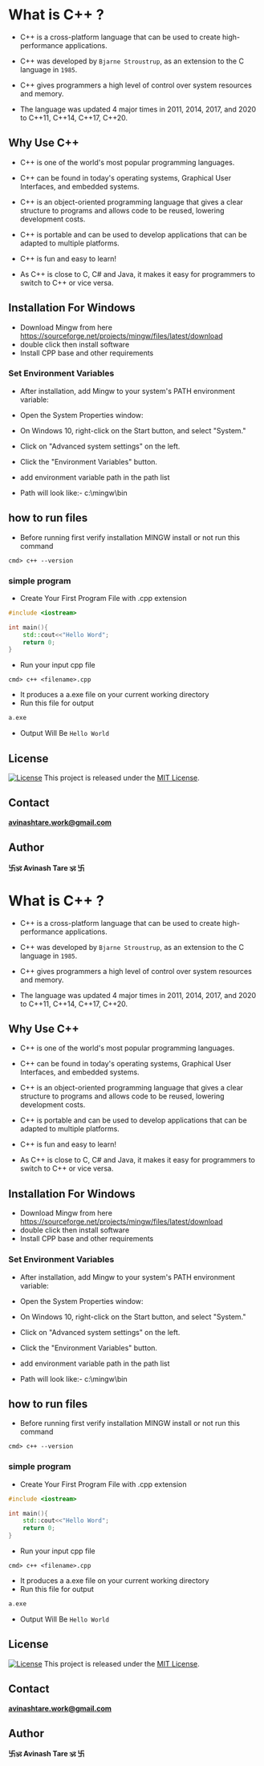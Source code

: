 # What is C++ ?

- C++ is a cross-platform language that can be used to create high-performance applications.

- C++ was developed by `Bjarne Stroustrup`, as an extension to the C language in `1985`.

- C++ gives programmers a high level of control over system resources and memory.

- The language was updated 4 major times in 2011, 2014, 2017, and 2020 to C++11, C++14, C++17, C++20.

## Why Use C++

- C++ is one of the world's most popular programming languages.

- C++ can be found in today's operating systems, Graphical User Interfaces, and embedded systems.

- C++ is an object-oriented programming language that gives a clear structure to programs and allows code to be reused, lowering development costs.

- C++ is portable and can be used to develop applications that can be adapted to multiple platforms.
-  C++ is fun and easy to learn!

- As C++ is close to C, C# and Java, it makes it easy for programmers to switch to C++ or vice versa.

## Installation For Windows

- Download Mingw from here https://sourceforge.net/projects/mingw/files/latest/download
- double click then install software 
- Install CPP base and other requirements
### Set Environment Variables
 - After installation, add Mingw to your system's PATH environment variable:

- Open the System Properties window:
- On Windows 10, right-click on the Start button, and select "System."
- Click on "Advanced system settings" on the left.
- Click the "Environment Variables" button.
- add environment variable path in the path list
- Path will look like:- c:\mingw\bin

## how to run files
- Before running first verify installation MINGW install or not run this command

```shell
cmd> c++ --version
```
### simple program
- Create Your First Program File with <filename>.cpp extension
```cpp
#include <iostream>

int main(){
    std::cout<<"Hello Word";
    return 0;
}
```
- Run your input cpp file
```shell
cmd> c++ <filename>.cpp
```
- It produces a a.exe file on your current working directory
- Run this file for output
```cpp
a.exe
```
* Output Will Be
`` Hello World ``



## License


[![License](https://img.shields.io/badge/License-MIT-blue.svg)](https://opensource.org/licenses/MIT)
This project is released under the [MIT License](LICENSE).  


## Contact

**[avinashtare.work@gmail.com](mailto:avinashtare.work@gmail.com)**

## Author
**卐🕉 Avinash Tare 🕉 卐**
# What is C++ ?

- C++ is a cross-platform language that can be used to create high-performance applications.

- C++ was developed by `Bjarne Stroustrup`, as an extension to the C language in `1985`.

- C++ gives programmers a high level of control over system resources and memory.

- The language was updated 4 major times in 2011, 2014, 2017, and 2020 to C++11, C++14, C++17, C++20.

## Why Use C++

- C++ is one of the world's most popular programming languages.

- C++ can be found in today's operating systems, Graphical User Interfaces, and embedded systems.

- C++ is an object-oriented programming language that gives a clear structure to programs and allows code to be reused, lowering development costs.

- C++ is portable and can be used to develop applications that can be adapted to multiple platforms.
-  C++ is fun and easy to learn!

- As C++ is close to C, C# and Java, it makes it easy for programmers to switch to C++ or vice versa.

## Installation For Windows

- Download Mingw from here https://sourceforge.net/projects/mingw/files/latest/download
- double click then install software 
- Install CPP base and other requirements
### Set Environment Variables
 - After installation, add Mingw to your system's PATH environment variable:

- Open the System Properties window:
- On Windows 10, right-click on the Start button, and select "System."
- Click on "Advanced system settings" on the left.
- Click the "Environment Variables" button.
- add environment variable path in the path list
- Path will look like:- c:\mingw\bin

## how to run files
- Before running first verify installation MINGW install or not run this command

```shell
cmd> c++ --version
```
### simple program
- Create Your First Program File with <filename>.cpp extension
```cpp
#include <iostream>

int main(){
    std::cout<<"Hello Word";
    return 0;
}
```
- Run your input cpp file
```shell
cmd> c++ <filename>.cpp
```
- It produces a a.exe file on your current working directory
- Run this file for output
```cpp
a.exe
```
* Output Will Be
`` Hello World ``



## License


[![License](https://img.shields.io/badge/License-MIT-blue.svg)](https://opensource.org/licenses/MIT)
This project is released under the [MIT License](LICENSE).  


## Contact

**[avinashtare.work@gmail.com](mailto:avinashtare.work@gmail.com)**

## Author
**卐🕉 Avinash Tare 🕉 卐**
